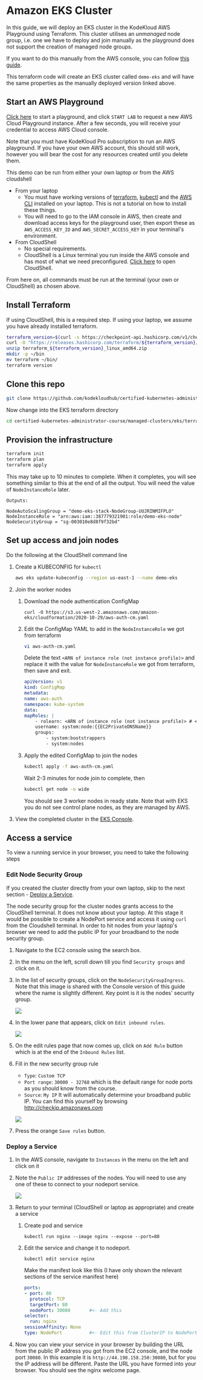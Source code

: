 # Amazon EKS Cluster

In this guide, we will deploy an EKS cluster in the KodeKloud AWS Playground using Terraform. This cluster utilises an *unmanaged* node group, i.e. one we have to deploy and join manually as the playground does not support the creation of managed node groups.

If you want to do this manually from the AWS console, you can follow [this guide](../console/README.md).

This terraform code will create an EKS cluster called `demo-eks` and will have the same properties as the manually deployed version linked above.

## Start an AWS Playground

[Click here](https://kodekloud.com/playgrounds/playground-aws) to start a playground, and click `START LAB` to request a new AWS Cloud Playground instance. After a few seconds, you will receive your credential to access AWS Cloud console.

Note that you must have KodeKloud Pro subscription to run an AWS playground. If you have your own AWS account, this should still work, however you will bear the cost for any resources created until you delete them.

This demo can be run from either your own laptop or from the AWS cloudshell
* From your laptop
    * You must have working versions of [terraform](https://developer.hashicorp.com/terraform/install), [kubectl](https://kubernetes.io/docs/tasks/tools/#kubectl) and the [AWS CLI](https://docs.aws.amazon.com/cli/latest/userguide/getting-started-install.html#getting-started-install-instructions) installed on your laptop. This is not a tutorial on how to install these things.
    * You will need to go to the IAM console in AWS, then create and download access keys for the playground user, then export these as `AWS_ACCESS_KEY_ID` and `AWS_SECRET_ACCESS_KEY` in your terminal's environment.
* From CloudShell
    * No special requirements.
    * CloudShell is a Linux terminal you run inside the AWS console and has most of what we need preconfigured. [Click here](https://us-east-1.console.aws.amazon.com/cloudshell/home?region=us-east-1) to open CloudShell.

From here on, all commands must be run at the terminal (your own or CloudShell) as chosen above.

## Install Terraform

If using CloudShell, this is a required step. If using your laptop, we assume you have already installed terraform.

```bash
terraform_version=$(curl -s https://checkpoint-api.hashicorp.com/v1/check/terraform | jq -r -M '.current_version')
curl -O "https://releases.hashicorp.com/terraform/${terraform_version}/terraform_${terraform_version}_linux_amd64.zip"
unzip terraform_${terraform_version}_linux_amd64.zip
mkdir -p ~/bin
mv terraform ~/bin/
terraform version
```

## Clone this repo

```bash
git clone https://github.com/kodekloudhub/certified-kubernetes-administrator-course.git
```

Now change into the EKS terraform directory

```bash
cd certified-kubernetes-administrator-course/managed-clusters/eks/terraform
```

## Provision the infrastructure

```bash
terraform init
terraform plan
terraform apply
```

This may take up to 10 minutes to complete. When it completes, you will see something similar to this at the end of all the output. You will need the value of `NodeInstanceRole` later.

```
Outputs:

NodeAutoScalingGroup = "demo-eks-stack-NodeGroup-UUJRINMIFPLO"
NodeInstanceRole = "arn:aws:iam::387779321901:role/demo-eks-node"
NodeSecurityGroup = "sg-003010e8d8f9f32bd"
```

## Set up access and join nodes

Do the following at the CloudShell command line

1.  Create a KUBECONFIG for `kubectl`

    ```bash
    aws eks update-kubeconfig --region us-east-1 --name demo-eks
    ```

1.  Join the worker nodes

    1. Download the node authentication ConfigMap

        ```
        curl -O https://s3.us-west-2.amazonaws.com/amazon-eks/cloudformation/2020-10-29/aws-auth-cm.yaml
        ```

    1.  Edit the ConfigMap YAML to add in the `NodeInstanceRole` we got from terraform

        ```bash
        vi aws-auth-cm.yaml
        ```

        Delete the text `<ARN of instance role (not instance profile)>` and replace it with the value for `NodeInstanceRole` we got from terraform, then save and exit.

        ```yaml
        apiVersion: v1
        kind: ConfigMap
        metadata:
        name: aws-auth
        namespace: kube-system
        data:
        mapRoles: |
            - rolearn: <ARN of instance role (not instance profile)> # <- EDIT THIS
            username: system:node:{{EC2PrivateDNSName}}
            groups:
                - system:bootstrappers
                - system:nodes

        ```

    1.  Apply the edited ConfigMap to join the nodes

        ```bash
        kubectl apply -f aws-auth-cm.yaml
        ```

        Wait 2-3 minutes for node join to complete, then

        ```bash
        kubectl get node -o wide
        ```

        You should see 3 worker nodes in ready state. Note that with EKS you do not see control plane nodes, as they are managed by AWS.

1.  View the completed cluster in the [EKS Console](https://us-east-1.console.aws.amazon.com/eks/home?region=us-east-1).

## Access a service

To view a running service in your browser, you need to take the following steps

### Edit Node Security Group

If you created the cluster directly from your own laptop, skip to the next section - [Deploy a Service](#deploy-a-service).

The node security group for the cluster nodes grants access to the CloudShell terminal. It does not know about your laptop. At this stage it would be possible to create a NodePort service and access it using `curl` from the Cloudshell terminal. In order to hit nodes from your laptop's browser we need to add the public IP for your broadband to the node security group.

1. Navigate to the EC2 console using the search box.
1. In the menu on the left, scroll down till you find `Security groups` and click on it.
1. In the list of security groups, click on the `NodeSecurityGroupIngress`. Note that this image is shared with the Console version of this guide where the name is slightly different. Key point is it is the nodes' security group.

    ![](../console/images/08-sg-list.png)

1. In the lower pane that appears, click on `Edit inbound rules`.

    ![](../console/images/08-edit-rule.png)

1. On the edit rules page that now comes up, click on `Add Rule` button which is at the end of the `Inbound Rules` list.
1. Fill in the new security group rule
    * `Type`: `Custom TCP`
    * `Port range`: `30000 - 32768` which is the default range for node ports as you should know from the course.
    * `Source`: `My IP` It will automatically determine your broadband public IP. You can find this yourself by browsing http://checkip.amazonaws.com

    ![](../console/images/08-rules.png)

1. Press the orange `Save rules` button.

### Deploy a Service

1. In the AWS console, navigate to `Instances` in the menu on the left and click on it
1. Note the `Public IP` addresses of the nodes. You will need to use any one of these to connect to your nodeport service.

    ![](../console/images/08-instances.png)

1. Return to your terminal (CloudShell or laptop as appropriate) and create a service

    1. Create pod and service

        ```
        kubectl run nginx --image nginx --expose --port=80
        ```

    1. Edit the service and change it to nodeport.

        ```
        kubectl edit service nginx
        ```

        Make the manifest look like this (I have only shown the relevant sections of the service manifest here)

        ```yaml
        ports:
        - port: 80
          protocol: TCP
          targetPort: 80
          nodePort: 30080       #<- Add this
        selector:
          run: nginx
        sessionAffinity: None
        type: NodePort          #<- Edit this from ClusterIP to NodePort
        ```

1. Now you can view your service in your browser by building the URL from the public IP address you got from the EC2 console, and the node port `30080`. In this example it is `http://44.198.158.250:30080`, but for you the IP address will be different. Paste the URL you have formed into your browser. You should see the nginx welcome page.

